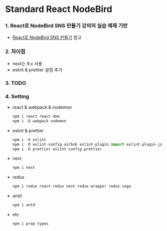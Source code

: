 # Standard React NodeBird

### 1. React로 NodeBird SNS 만들기 강의의 실습 예제 기반

* [React로 NodeBird SNS 만들기](https://www.inflearn.com/course/react_nodebird "React로 NodeBird SNS 만들기") 참고

### 2. 차이점

* next는 9.x 사용
* eslint & prettier 설정 추가

### 3. TODO

### 4. Setting

* react & webpack & nodemon  

    ``` javascript
    npm i react react-dom
    npm i -D webpack nodemon
    ```

* eslint & prettier
  
    ``` javascript
    npm i -D eslint
    npm i -D eslint-config-airbnb eslint-plugin-import eslint-plugin-jsx-a11y eslint-plugin-react eslint-plugin-react-hooks
    npm i -D prettier eslint-config-prettier
    ```

* next

    ``` javascript
    npm i next
    ```  

* redux
  
    ``` javascript
    npm i redux react-redux next-redux-wrapper redux-saga
    ```

* antd

    ``` javascript
    npm i antd
    ```

* etc

    ``` javascript
    npm i prop-types
    ```
